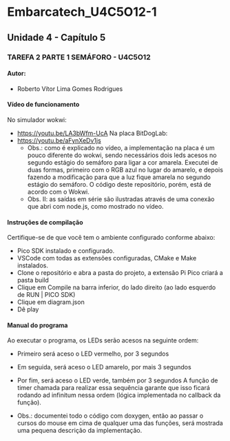 # Embarcatech_U4C5O12-1
## Unidade 4 - Capítulo 5  
### TAREFA 2 PARTE 1 SEMÁFORO - U4C5O12 
#### Autor:
* Roberto Vítor Lima Gomes Rodrigues

#### Vídeo de funcionamento
No simulador wokwi:
* https://youtu.be/LA3bWfm-UcA
Na placa BitDogLab:
* https://youtu.be/aFynXeDv1js
    * Obs.: como é explicado no vídeo, a implementação na placa é um pouco diferente do wokwi, sendo necessários dois leds acesos no segundo estágio do semáforo para ligar a cor amarela. Executei de duas formas, primeiro com o RGB azul no lugar do amarelo, e depois fazendo a modificação para que a luz fique amarela no segundo estágio do semáforo. O código deste repositório, porém, está de acordo com o Wokwi.
    * Obs. II: as saídas em série são ilustradas através de uma conexão que abri com node.js, como mostrado no vídeo.

#### Instruções de compilação
Certifique-se de que você tem o ambiente configurado conforme abaixo:
* Pico SDK instalado e configurado.
* VSCode com todas as extensões configuradas, CMake e Make instalados.
* Clone o repositório e abra a pasta do projeto, a extensão Pi Pico criará a pasta build
* Clique em Compile na barra inferior, do lado direito (ao lado esquerdo de RUN | PICO SDK)
* Clique em diagram.json
* Dê play

#### Manual do programa
Ao executar o programa, os LEDs serão acesos na seguinte ordem:
* Primeiro será aceso o LED vermelho, por 3 segundos
* Em seguida, será aceso o LED amarelo, por mais 3 segundos
* Por fim, será aceso o LED verde, também por 3 segundos
A função de timer chamada para realizar essa sequência garante que isso ficará rodando ad infinitum nessa ordem (lógica implementada no callback da função).

* Obs.: documentei todo o código com doxygen, então ao passar o cursos do mouse em cima de qualquer uma das funções, será mostrada uma pequena descrição da implementação.
